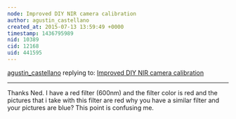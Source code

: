 ```yaml
---
node: Improved DIY NIR camera calibration
author: agustin_castellano
created_at: 2015-07-13 13:59:49 +0000
timestamp: 1436795989
nid: 10389
cid: 12168
uid: 441595
---
```




[agustin_castellano](../profile/agustin_castellano) replying to: [Improved DIY NIR camera calibration](../notes/nedhorning/05-01-2014/improved-diy-nir-camera-calibration)

----
Thanks Ned. I have a red filter (600nm) and the filter color is red and the pictures that i take with this filter are red why you have a similar filter and your pictures are blue? This point is confusing me.
